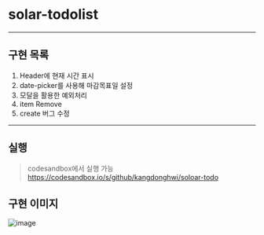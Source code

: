 # solar-todolist

---

## 구현 목록

1. Header에 현재 시간 표시
2. date-picker를 사용해 마감목표일 설정
3. 모달을 활용한 예외처리
4. item Remove
5. create 버그 수정

---

## 실행

> codesandbox에서 실행 가능
> https://codesandbox.io/s/github/kangdonghwi/soloar-todo

## 구현 이미지

![image](https://user-images.githubusercontent.com/42789883/130316885-e7eb857a-894b-43f2-aded-275a4b195df3.png)
